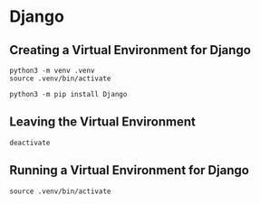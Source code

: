 # Django

## Creating a Virtual Environment for Django

~~~
python3 -m venv .venv
source .venv/bin/activate
~~~

~~~
python3 -m pip install Django
~~~

## Leaving the Virtual Environment

~~~
deactivate
~~~

## Running a Virtual Environment for Django

~~~
source .venv/bin/activate
~~~